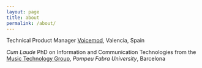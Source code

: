 ```yaml
---
layout: page
title: about
permalink: /about/
---
```


Technical Product Manager [Voicemod](https://voicemod.net/), Valencia, Spain

_Cum Laude_ PhD on Information and Communication Technologies from the [Music Technology Group](https://www.upf.edu/web/mtg), *Pompeu Fabra University*, Barcelona
